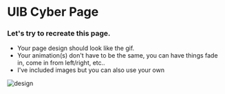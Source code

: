 # UIB Cyber Page

### Let's try to recreate this page.

- Your page design should look like the gif.
- Your animation(s) don't have to be the same, you can have things fade in, come in from left/right, etc..
- I've included images but you can also use your own

![design](design/cyber.gif)
